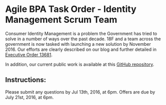 # Agile BPA Task Order - Identity Management Scrum Team

Consumer Identity Management is a problem the Government has tried to solve in a number of ways over the past decade. 18F and a team across the government is now tasked with launching a new solution by November 2016. Our efforts are clearly described on our blog and further detailed in [Executive Order 13681](https://www.whitehouse.gov/the-press-office/2014/10/17/executive-order-improving-security-consumer-financial-transactions).

In addition, our current public work is available at this [GitHub repository](https://github.com/18F/identity-idp).

## Instructions:
Please submit any questions by Jul 13th, 2016, at 6pm.
Offers are due by July 21st, 2016, at 6pm.
